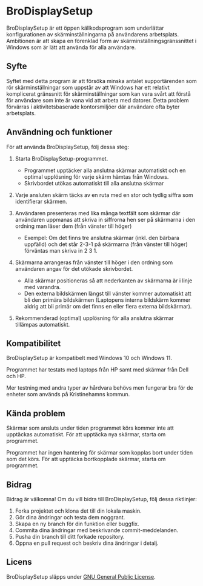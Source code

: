 # BroDisplaySetup

BroDisplaySetup är ett öppen källkodsprogram som underlättar konfigurationen av skärminställningarna på användarens arbetsplats. Ambitionen är att skapa en förenklad form av skärminställningsgränssnittet i Windows som är lätt att använda för alla användare.

## Syfte

Syftet med detta program är att försöka minska antalet supportärenden som rör skärminställningar som uppstår av att Windows har ett relativt komplicerat gränssnitt för skärminställningar som kan vara svårt att förstå för användare som inte är vana vid att arbeta med datorer. Detta problem förvärras i aktivitetsbaserade kontorsmiljöer där användare ofta byter arbetsplats. 

## Användning och funktioner

För att använda BroDisplaySetup, följ dessa steg:

1. Starta BroDisplaySetup-programmet.
    - Programmet upptäcker alla anslutna skärmar automatiskt och en optimal upplösning för varje skärm hämtas från Windows.
    - Skrivbordet utökas automatiskt till alla anslutna skärmar
1. Varje ansluten skärm täcks av en ruta med en stor och tydlig siffra som identifierar skärmen.
1. Användaren presenteras med lika många textfält som skärmar där användaren uppmanas att skriva in siffrorna hen ser på skärmarna i den ordning man läser dem (från vänster till höger)
    - Exempel: Om det finns tre anslutna skärmar (inkl. den bärbara uppfälld) och det står 2-3-1 på skärmarna (från vänster till höger) förväntas man skriva in 2 3 1.

1. Skärmarna arrangeras från vänster till höger i den ordning som användaren angav för det utökade skrivbordet.
    - Alla skärmar positioneras så att nederkanten av skärmarna är i linje med varandra.
    - Den externa bildskärmen längst till vänster kommer automatiskt att bli den primära bildskärmen (Laptopens interna bildskärm kommer aldrig att bli primär om det finns en eller flera externa bildskärmar). 
1. Rekommenderad (optimal) upplösning för alla anslutna skärmar tillämpas automatiskt.

## Kompatibilitet

BroDisplaySetup är kompatibelt med Windows 10 och Windows 11.

Programmet har testats med laptops från HP samt med skärmar från Dell och HP.

Mer testning med andra typer av hårdvara behövs men fungerar bra för de enheter som används på Kristinehamns kommun.

## Kända problem

Skärmar som ansluts under tiden programmet körs kommer inte att upptäckas automatiskt. För att upptäcka nya skärmar, starta om programmet.

Programmet har ingen hantering för skärmar som kopplas bort under tiden som det körs. För att upptäcka bortkopplade skärmar, starta om programmet.

## Bidrag

Bidrag är välkomna! Om du vill bidra till BroDisplaySetup, följ dessa riktlinjer:

1. Forka projektet och klona det till din lokala maskin.
2. Gör dina ändringar och testa dem noggrant.
3. Skapa en ny branch för din funktion eller buggfix.
4. Commita dina ändringar med beskrivande commit-meddelanden.
5. Pusha din branch till ditt forkade repository.
6. Öppna en pull request och beskriv dina ändringar i detalj.

## Licens

BroDisplaySetup släpps under [GNU General Public License](LICENSE.md).